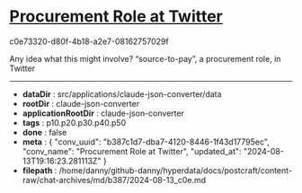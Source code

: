 # [Procurement Role at Twitter](https://claude.ai/chat/b387c1d7-dba7-4120-8446-1f43d17795ec)

c0e73320-d80f-4b18-a2e7-08162757029f

Any idea what this might involve? “source-to-pay”, a procurement role, in Twitter

---

* **dataDir** : src/applications/claude-json-converter/data
* **rootDir** : claude-json-converter
* **applicationRootDir** : claude-json-converter
* **tags** : p10.p20.p30.p40.p50
* **done** : false
* **meta** : {
  "conv_uuid": "b387c1d7-dba7-4120-8446-1f43d17795ec",
  "conv_name": "Procurement Role at Twitter",
  "updated_at": "2024-08-13T19:16:23.281113Z"
}
* **filepath** : /home/danny/github-danny/hyperdata/docs/postcraft/content-raw/chat-archives/md/b387/2024-08-13_c0e.md